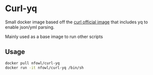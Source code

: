 # Curl-yq

Small docker image based off the [curl official image](https://hub.docker.com/r/curlimages/curl) that includes yq to enable json/yml parsing.

Mainly used as a base image to run other scripts

## Usage

```bash
docker pull nfowl/curl-yq
docker run -it nfowl/curl-yq /bin/sh
```